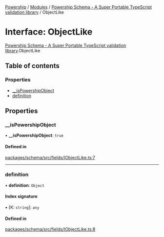 [Powership](../README.md) / [Modules](../modules.md) / [Powership Schema - A Super Portable TypeScript validation library](../modules/Powership_Schema___A_Super_Portable_TypeScript_validation_library.md) / ObjectLike

# Interface: ObjectLike

[Powership Schema - A Super Portable TypeScript validation library](../modules/Powership_Schema___A_Super_Portable_TypeScript_validation_library.md).ObjectLike

## Table of contents

### Properties

- [\_\_isPowershipObject](Powership_Schema___A_Super_Portable_TypeScript_validation_library.ObjectLike.md#__ispowershipobject)
- [definition](Powership_Schema___A_Super_Portable_TypeScript_validation_library.ObjectLike.md#definition)

## Properties

### \_\_isPowershipObject

• **\_\_isPowershipObject**: ``true``

#### Defined in

[packages/schema/src/fields/IObjectLike.ts:7](https://github.com/antoniopresto/powership/blob/2672a73/packages/schema/src/fields/IObjectLike.ts#L7)

___

### definition

• **definition**: `Object`

#### Index signature

▪ [K: `string`]: `any`

#### Defined in

[packages/schema/src/fields/IObjectLike.ts:8](https://github.com/antoniopresto/powership/blob/2672a73/packages/schema/src/fields/IObjectLike.ts#L8)
